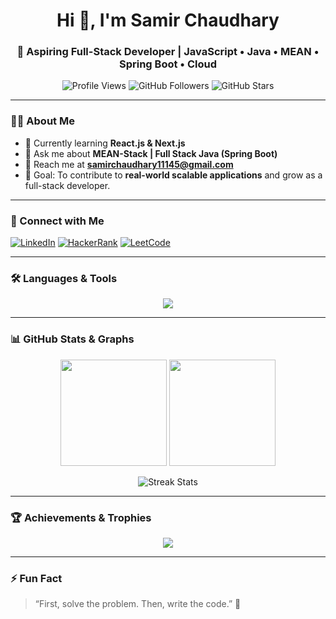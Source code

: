 <!-- Header Section -->
<h1 align="center">Hi 👋, I'm Samir Chaudhary</h1>
<h3 align="center">🚀 Aspiring Full-Stack Developer | JavaScript • Java • MEAN • Spring Boot • Cloud</h3>

<!-- Profile Views & Badges -->
<p align="center">
  <img src="https://komarev.com/ghpvc/?username=samir0560&label=Profile%20views&color=0e75b6&style=flat" alt="Profile Views" />
  <img src="https://img.shields.io/github/followers/samir0560?label=Followers&style=social" alt="GitHub Followers" />
  <img src="https://img.shields.io/github/stars/samir0560?label=Stars&style=social" alt="GitHub Stars" />
</p>

---

### 👨‍💻 About Me
- 🌱 Currently learning **React.js & Next.js**
- 💬 Ask me about **MEAN-Stack | Full Stack Java (Spring Boot)**  
- 📧 Reach me at **samirchaudhary11145@gmail.com**
- 🎯 Goal: To contribute to **real-world scalable applications** and grow as a full-stack developer.

---

### 🔗 Connect with Me
<p align="left">
<a href="https://linkedin.com/in/samir" target="blank"><img src="https://img.icons8.com/color/48/000000/linkedin.png" alt="LinkedIn"/></a>
<!-- <a href="https://fb.com/starc lite sam" target="blank"><img src="https://img.icons8.com/color/48/000000/facebook.png" alt="Facebook"/></a> -->
<!-- <a href="https://instagram.com/samir.ch_" target="blank"><img src="https://img.icons8.com/color/48/000000/instagram-new.png" alt="Instagram"/></a> -->
<!-- <a href="https://www.youtube.com/c/starc_01" target="blank"><img src="https://img.icons8.com/color/48/000000/youtube-play.png" alt="YouTube"/></a> -->
<a href="https://www.hackerrank.com/samir0560" target="blank"><img src="https://img.icons8.com/external-tal-revivo-color-tal-revivo/48/000000/external-hackerrank-is-a-technology-company-that-focuses-on-competitive-programming-logo-color-tal-revivo.png" alt="HackerRank"/></a>
<a href="https://leetcode.com/samir0560" target="blank"><img src="https://img.icons8.com/external-tal-revivo-color-tal-revivo/48/000000/external-level-up-your-coding-skills-and-quickly-land-a-job-logo-color-tal-revivo.png" alt="LeetCode"/></a>
</p>

---

### 🛠️ Languages & Tools
<p align="center">
  <img src="https://skillicons.dev/icons?i=html,css,js,ts,java,python,cpp,c,mysql,mongodb,oracle,react,nextjs,nodejs,express,spring,git,postman,jenkins" />
</p>

---

### 📊 GitHub Stats & Graphs
<p align="center">
  <img src="https://github-readme-stats.vercel.app/api?username=samir0560&show_icons=true&theme=tokyonight" height="170px"/>
  <img src="https://github-readme-stats.vercel.app/api/top-langs/?username=samir0560&layout=compact&theme=tokyonight" height="170px"/>
</p>

<p align="center">
  <img src="https://github-readme-streak-stats.herokuapp.com/?user=samir0560&theme=tokyonight" alt="Streak Stats" />
</p>

---


### 🏆 Achievements & Trophies
<p align="center">
  <img src="https://github-profile-trophy.vercel.app/?username=samir0560&theme=radical&no-frame=true&no-bg=true&margin-w=15&column=7" />
</p>


---

### ⚡ Fun Fact
> “First, solve the problem. Then, write the code.” 🚀
